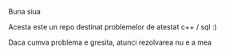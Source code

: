 Buna siua

Acesta este un repo destinat problemelor de atestat c++ / sql :)

Daca cumva problema e gresita, atunci rezolvarea nu e a mea
